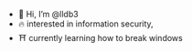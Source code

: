 - 🐞 Hi, I’m @lldb3
- 🔥 interested in information security, 
- ⛩️ currently learning how to break windows



<!---
lldb3/lldb3 is a ✨ special ✨ repository because its `README.md` (this file) appears on your GitHub profile.
You can click the Preview link to take a look at your changes.
--->
